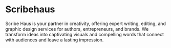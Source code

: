 # Scribehaus
Scribe Haus is your partner in creativity, offering expert writing, editing, and graphic design services for authors, entrepreneurs, and brands. We transform ideas into captivating visuals and compelling words that connect with audiences and leave a lasting impression.

